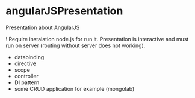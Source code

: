 angularJSPresentation
======================

Presentation about AngularJS

 ! Require instalation node.js for run it. Presentation is interactive and must run on server (routing without server does not working).

- databinding
- directive
- scope 
- controller
- DI pattern
- some CRUD application for example (mongolab)
#